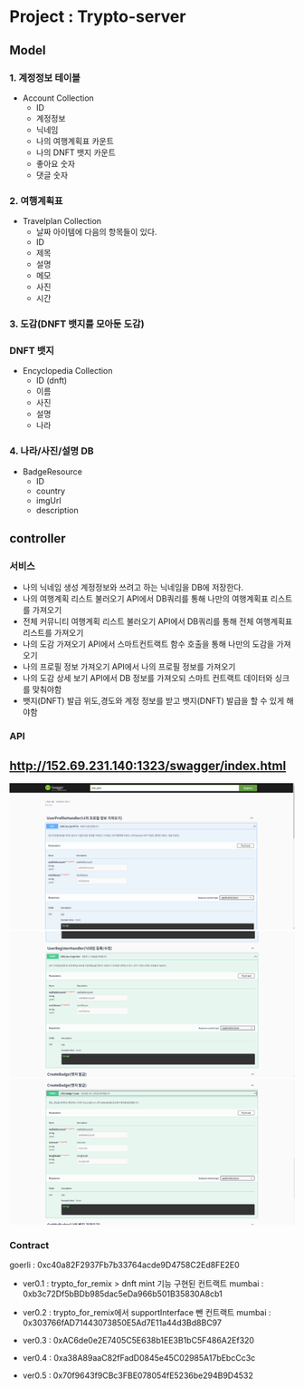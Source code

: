 # Project : Trypto-server

## Model

### 1. 계정정보 테이블

- Account Collection
  - ID
  - 계정정보
  - 닉네임
  - 나의 여행계획표 카운트
  - 나의 DNFT 뱃지 카운트
  - 좋아요 숫자
  - 댓글 숫자

### 2. 여행계획표

- Travelplan Collection
  - 날짜 아이템에 다음의 항목들이 있다.
  - ID
  - 제목
  - 설명
  - 메모
  - 사진
  - 시간

### 3. 도감(DNFT 뱃지를 모아둔 도감)

### DNFT 뱃지

- Encyclopedia Collection
  - ID (dnft)
  - 이름
  - 사진
  - 설명
  - 나라

### 4. 나라/사진/설명 DB

- BadgeResource
  - ID
  - country
  - imgUrl
  - description

## controller

### 서비스

- 나의 닉네임 생성 계정정보와 쓰려고 하는 닉네임을 DB에 저장한다.
- 나의 여행계획 리스트 불러오기 API에서 DB쿼리를 통해 나만의 여행계획표 리스트를 가져오기
- 전체 커뮤니티 여행계획 리스트 불러오기 API에서 DB쿼리를 통해 전체 여행계획표 리스트를 가져오기
- 나의 도감 가져오기 API에서 스마트컨트랙트 함수 호출을 통해 나만의 도감을 가져오기
- 나의 프로필 정보 가져오기 API에서 나의 프로필 정보를 가져오기
- 나의 도감 상세 보기 API에서 DB 정보를 가져오되 스마트 컨트랙트 데이터와 싱크를 맞춰야함
- 뱃지(DNFT) 발급 위도,경도와 계정 정보를 받고 뱃지(DNFT) 발급을 할 수 있게 해야함

### API

## http://152.69.231.140:1323/swagger/index.html

<img src="./img/swagger1.png">
<img src="./img/swagger2.png">
<img src="./img/swagger3.png">

### Contract

goerli : 0xc40a82F2937Fb7b33764acde9D4758C2Ed8FE2E0
<br>

- ver0.1 : trypto_for_remix > dnft mint 기능 구현된 컨트랙트
  mumbai : 0xb3c72Df5bBDb985dac5eDa966b501B35830A8cb1
  <br>
- ver0.2 : trypto_for_remix에서 supportInterface 뺀 컨트랙트
  mumbai : 0x303766fAD71443073850E5Ad7E11a44d3Bd8BC97

- ver0.3 : 0xAC6de0e2E7405C5E638b1EE3B1bC5F486A2Ef320
- ver0.4 : 0xa38A89aaC82fFadD0845e45C02985A17bEbcCc3c
- ver0.5 : 0x70f9643f9CBc3FBE078054fE5236be294B9D4532

